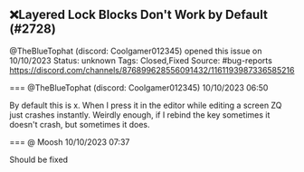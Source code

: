 ## ❌Layered Lock Blocks Don't Work by Default (#2728)
@TheBlueTophat (discord: Coolgamer012345) opened this issue on 10/10/2023
Status: unknown
Tags: Closed,Fixed
Source: #bug-reports https://discord.com/channels/876899628556091432/1161193987336585216


=== @TheBlueTophat (discord: Coolgamer012345) 10/10/2023 06:50

By default this is x. When I press it in the editor while editing a screen ZQ just crashes instantly. Weirdly enough, if I rebind the key sometimes it doesn't crash, but sometimes it does.

=== @ Moosh 10/10/2023 07:37

Should be fixed
